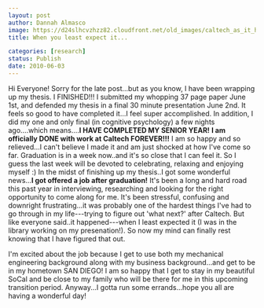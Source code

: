 ```yaml
---
layout: post
author: Dannah Almasco
image: https://d24slhcvzhzz82.cloudfront.net/old_images/caltech_as_it_happens/6a0105349b8251970b0133efbfbab9970b.jpg
title: When you least expect it...

categories: [research]
status: Publish
date: 2010-06-03
---
```



Hi Everyone!
Sorry for the late post...but as you know, I have been wrapping up my thesis. I FINISHED!!! I submitted my whopping 37 page paper June 1st, and defended my thesis in a final 30 minute presentation June 2nd. 
It feels so good to have completed it...I feel super accomplished. In addition, I did my one and only final (in cognitive psychology) a few nights ago....which means....**I HAVE COMPLETED MY SENIOR YEAR!**
**I am officially DONE with work at Caltech FOREVER!!!** I am so happy and so relieved...I can't believe I made it and am just shocked at how I've come so far. Graduation is in a week now..and it's so close that I can feel it. So I guess the last week will be devoted to celebrating, relaxing and enjoying myself :)
In the midst of finishing up my thesis..I got some wonderful news...**I got offered a job after graduation!** It's been a long and hard road this past year in interviewing, researching and looking for the right opportunity to come along for me. It's been stressful, confusing and downright frustrating...it was probably one of the hardest things I've had to go through in my life---trying to figure out 'what next?' after Caltech. But like everyone said..it happened---when I least expected it (I was in the library working on my presenation!). So now my mind can finally rest knowing that I have figured that out.

I'm excited about the job because I get to use both my mechanical engineering background along with my business background...and get to be in my hometown SAN DIEGO! I am so happy that I get to stay in my beautiful SoCal and be close to my family who will be there for me in this upcoming transition period. 
Anyway...I gotta run some errands...hope you all are having a wonderful day!

